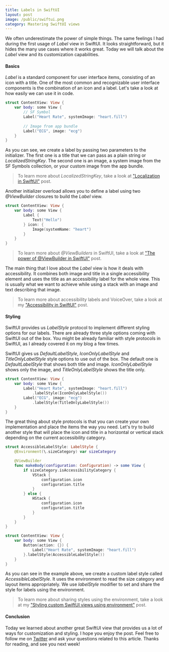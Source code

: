 ```yaml
---
title: Labels in SwiftUI
layout: post
image: /public/swiftui.png
category: Mastering SwiftUI views
---
```


We often underestimate the power of simple things. The same feelings I had during the first usage of *Label* view in SwiftUI. It looks straightforward, but it hides the many use cases where it works great. Today we will talk about the *Label* view and its customization capabilities.

#### Basics
*Label* is a standard component for user interface items, consisting of an icon with a title. One of the most common and recognizable user interface components is the combination of an icon and a label. Let's take a look at how easily we can use it in code.

```swift
struct ContentView: View {
    var body: some View {
        // SF Symbol
        Label("Heart Rate", systemImage: "heart.fill")
        
        // Image from app bundle
        Label("ECG", image: "ecg")
    }
}
```

As you can see, we create a label by passing two parameters to the initializer. The first one is a title that we can pass as a plain string or *LocalizedStringKey*. The second one is an image, a system image from the SF Symbols collection, or your custom image from the app bundle.

> To learn more about *LocalizedStringKey*, take a look at ["Localization in SwiftUI"](/2019/10/16/localization-in-swiftui/) post.

Another initializer overload allows you to define a label using two *@ViewBuilder* closures to build the *Label* view.

```swift
struct ContentView: View {
    var body: some View {
        Label {
            Text("Hello")
        } icon: {
            Image(systemName: "heart")
        }
    }
}
```

> To learn more about *@ViewBuilders* in SwiftUI, take a look at ["The power of @ViewBuilder in SwiftUI"](/2019/12/18/the-power-of-viewbuilder-in-swiftui/) post.

The main thing that I love about the *Label* view is how it deals with accessibility. It combines both image and title in a single accessibility element and uses the title as an accessibility label for the whole view. This is usually what we want to achieve while using a stack with an image and text describing that image.

> To learn more about accessibility labels and VoiceOver, take a look at my ["Accessibility in SwiftUI"](/2019/09/10/accessibility-in-swiftui/) post.

#### Styling
SwiftUI provides us *LabelStyle* protocol to implement different styling options for our labels. There are already three style options coming with SwiftUI out of the box. You might be already familiar with style protocols in SwiftUI, as I already covered it on my blog a few times.

SwiftUI gives us *DefaultLabelStyle*, *IconOnlyLabelStyle* and *TitleOnlyLabelStyle* style options to use out of the box. The default one is *DefaultLabelStyle* that shows both title and image. *IconOnlyLabelStyle* shows only the image, and *TitleOnlyLabelStyle* shows the title only.

```swift
struct ContentView: View {
    var body: some View {
        Label("Heart Rate", systemImage: "heart.fill")
            .labelStyle(IconOnlyLabelStyle())
        Label("ECG", image: "ecg")
            .labelStyle(TitleOnlyLabelStyle())
    }
}
```

The great thing about style protocols is that you can create your own implementation and place the items the way you need. Let's try to build another style that will place the icon and title in a horizontal or vertical stack depending on the current accessibility category.

```swift
struct AccessibleLabelStyle: LabelStyle {
    @Environment(\.sizeCategory) var sizeCategory

    @ViewBuilder
    func makeBody(configuration: Configuration) -> some View {
        if sizeCategory.isAccessibilityCategory {
            VStack {
                configuration.icon
                configuration.title
            }
        } else {
            HStack {
                configuration.icon
                configuration.title
            }
        }
    }
}

struct ContentView: View {
    var body: some View {
        Button(action: {}) {
            Label("Heart Rate", systemImage: "heart.fill")
        }.labelStyle(AccessibleLabelStyle())
    }
}
```

As you can see in the example above, we create a custom label style called *AccessibleLabelStyle*. It uses the environment to read the size category and layout items appropriately. We use *labelStyle* modifier to set and share the style for labels using the environment.

> To learn more about sharing styles using the environment, take a look at my ["Styling custom SwiftUI views using environment"](/2020/12/09/styling-custom-swiftui-views-using-environment/) post.

#### Conclusion
Today we learned about another great SwiftUI view that provides us a lot of ways for customization and styling. I hope you enjoy the post. Feel free to follow me on [Twitter](https://twitter.com/mecid) and ask your questions related to this article. Thanks for reading, and see you next week!